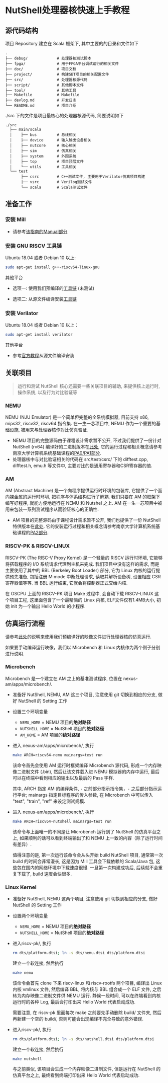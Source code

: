 

# NutShell处理器核快速上手教程



## 源代码结构

项目 Repository 建立在 Scala 框架下, 其中主要的的目录和文件如下

```
.
├── debug/             # 处理器核测试脚本
├── fpga/              # 用于FPGA平台调试运行的相关文件
├── doc/               # 项目文档
├── project/           # 构建SBT项目的相关配置文件
├── src/               # 处理器核源代码
├── script/            # 其他脚本文件
├── tool/              # 其他工具
├── Makefile           # Makefile
├── devlog.md          # 开发日志
└── README.md          # 项目介绍
```

./src 下的文件是项目最核心的处理器核源代码, 简要说明如下

```
./src
  ├── main/scala
  │    ├── bus         # 总线相关
  │    ├── device      # 输入输出设备相关
  │    ├── nutcore     # 核心相关
  │    ├── sim         # 仿真相关
  │    ├── system      # 外围系统
  │    ├── top         # 项目顶层文件
  │    └── utils       # 工具相关
  └── test
       ├── csrc        # C++测试文件, 主要用于Verilator仿真项目构建
       ├── vsrc        # Verilog测试文件
       └── scala       # Scala测试文件
```



## 准备工作

### 安装 Mill

* 请参考[该指南的Manual部分](https://www.lihaoyi.com/mill/#manual)

### 安装 GNU RISCV 工具链

Ubuntu 18.04 或者 Debian 10 以上: 

```bash
sudo apt-get install g++-riscv64-linux-gnu
```

其他平台

* 选项一: 使用我们预编译的[工具链](https://github.com/LvNA-system/labeled-RISC-V/releases/download/v0.1.0/riscv-toolchain-2018.05.24.tar.gz) (未测试)

* 选项二: 从源文件编译安装[工具链](https://github.com/riscv/riscv-tools)

### 安装 Verilator

Ubuntu 18.04 或者 Debian 10 以上：

```bash
sudo apt-get install verilator
```

其他平台

* 参考[官方教程](https://www.veripool.org/projects/verilator/wiki/Installing)从源文件编译安装



## 关联项目

> 运行和测试 NutShell 核心还需要一些关联项目的辅助, 来提供核上运行时, 操作系统, 以及行为对比验证等

### NEMU

NEMU (NJU Emulator) 是一个简单但完整的全系统模拟器, 目前支持 x86, mips32, riscv32, riscv64 指令集. 在一生一芯项目中, NEMU 作为一个重要的基础设施, 被用来与处理器核作对比仿真验证.

* NEMU 项目的完整源码由于课程设计需求暂不公开, 不过我们提供了一份针对 NutShell (rv64) 编译好的二进制版本在[此处](https://github.com/OSCPU/nemu), 它的运行过程和相关概念请参考南京大学计算机系统基础课程的[PA0/PA1部分](https://nju-projectn.github.io/ics-pa-gitbook/ics2019/PA0.html).
* 处理器核中与对比验证相关的代码在 src/test/csrc/ 下的 difftest.cpp, difftest.h, emu.h 等文件中, 主要对比的是通用寄存器和CSR寄存器的值.

### AM

AM (Abstract Machine) 是一个向程序提供运行时环境的包装库, 它提供了一个面向裸金属的运行时环境, 把程序与体系结构进行了解耦. 我们只要在 AM 的框架下编写好程序, 就能方便地运行在 NEMU 和 Nutshel 之上. AM 在一生一芯项目中被用来包装一系列测试程序从而验证核心的正确性.

* AM 项目的完整源码由于课程设计需求暂不公开, 我们也提供了一份 NutShell 特供版本在[此处](https://github.com/OSCPU/nexus-am). 它的安装运行过程和相关概念请参考南京大学计算机系统基础课程的[PA2部分](https://nju-projectn.github.io/ics-pa-gitbook/ics2019/2.3.html).

### RISCV-PK & RISCV-LINUX

RISCV-PK (The RISC-V Proxy Kernel) 是一个轻量的 RISCV 运行时环境, 它能够将搭载程序的 I/O 系统请求代理到主机来完成. 我们项目中没有这样的需求, 而是主要使用了其中的 BBL (Berkeley Boot Loader) 部分, 它为 Linux 内核的运行提供预先准备, 包括注册 M mode 中断处理请求, 读取并解析设备树, 设置相应 CSR 寄存器值等等. 当 BBL 运行结束, 它就会将控制器正式交给内核.

在 OSCPU 上面的 RISCV-PK 项目 Make 过程中, 会自动下载 RISCV-LINUX 这个项目工程, 这里面包含了一个最精简的 Linux 内核, ELF文件仅有1.4MB大小, 初始 init 为一个输出 Hello World 的小程序. 



## 仿真运行流程

请参考[此处](https://github.com/OSCPU/NutShell#run-programs-by-simulation)的说明来使用我们预编译好的映像文件进行处理器核的仿真运行.

如果要手动编译运行映像，我们以 Microbench 和 Linux 内核作为两个例子分别进行说明.

### Microbench

Microbench 是一个建立在 AM 之上的基准测试程序, 位置在 nexus-am/apps/microbench/.

* 准备好 NutShell, NEMU, AM 这三个项目, 注意使用 git 切换到相应的分支, 做好 NutShell 的 Setting 工作
* 设置三个环境变量
  * `NEMU_HOME` = NEMU 项目的**绝对路径**
  * `NUTSHELL_HOME` = NutShell 项目的**绝对路径**
  * `AM_HOME` = AM 项目的**绝对路径**

* 进入 nexus-am/apps/microbench/, 执行

  ```bash
  make ARCH=riscv64-nemu mainargs=test run
  ```

  该命令首先会使用 AM 运行时框架编译 Microbench 源代码, 形成一个内存映像二进制文件 (.bin), 然后让该文件载入进 NEMU 模拟器的内存中运行, 最后可以在终端中看到相应的输出以及最后的 Pass 字样. 

  其中, ARCH 指定 AM 的编译条件, `-` 之前部分指示指令集，`-` 之后部分指示运行平台; mainargs 指定目标程序的传入参数, 在 Microbench 中可以传入 "test", "train", "ref" 来设定测试规模.

* 进入 nexus-am/apps/microbench/, 执行

  ```bash
  make ARCH=riscv64-nutshell mainargs=test run
  ```

  该命令与上面唯一的不同是让 Microbench 运行到了 NutShell 的仿真平台之上, 如果顺利的话可以看到终端输出了和 NEMU 上一致的内容（除了运行时间有差异）.

  值得注意的是, 第一次运行该命令会从头开始 build NutShell 项目, 通常第一次 build 的时间会非常漫长, 这是因为 Mill 工具会下载依赖的 Scala/Java 包, 这些包在国内的网络环境中下载速度很慢. 一旦第一次构建成功后, 后续就不会重复下载了, build 速度会快很多.



### Linux Kernel

* 准备好 NutShell, NEMU 这两个项目, 注意使用 git 切换到相应的分支, 做好 NutShell 的 Setting 工作
* 设置两个环境变量
  * `NEMU_HOME` = NEMU 项目的**绝对路径**
  * `NUTSHELL_HOME` = NutShell 项目的**绝对路径**

* 进入riscv-pk/, 执行

  ```bash
  rm dts/platform.dtsi; ln -s dts/nemu.dtsi dts/platform.dtsi
  ```

  建立一个软连接, 然后执行

  ```bash
  make nemu
  ```

  该命令会首先 clone 下来 riscv-linux 和 riscv-rootfs 两个项目, 编译出 Linux 内核 vmlinux 文件, 然后编译 BBL, 将内核与 BBL 组合成一个 ELF 文件, 之后转为内存映像二进制文件供 NEMU 运行. 静候一段时间, 可以在终端看到内核运行时的各种 Log, 最后会打印出来 Hello World 代表启动成功.

  需要注意, 在 riscv-pk 里面每次 make 之前要先手动删除 build/ 文件夹, 然后再新建一个空的 build/, 否则可能会出现编译不完全导致的意外错误.

* 进入riscv-pk/, 执行

  ```bash
  rm dts/platform.dtsi; ln -s dts/nutshell.dtsi dts/platform.dtsi
  ```

  建立一个软连接, 然后执行

  ```bash
  make nutshell
  ```

  与之前类似, 该项目会生成一个内存映像二进制文件, 但是运行在 NutShell 的仿真平台之上, 最终看到终端打印出来 Hello World 代表启动成功.
